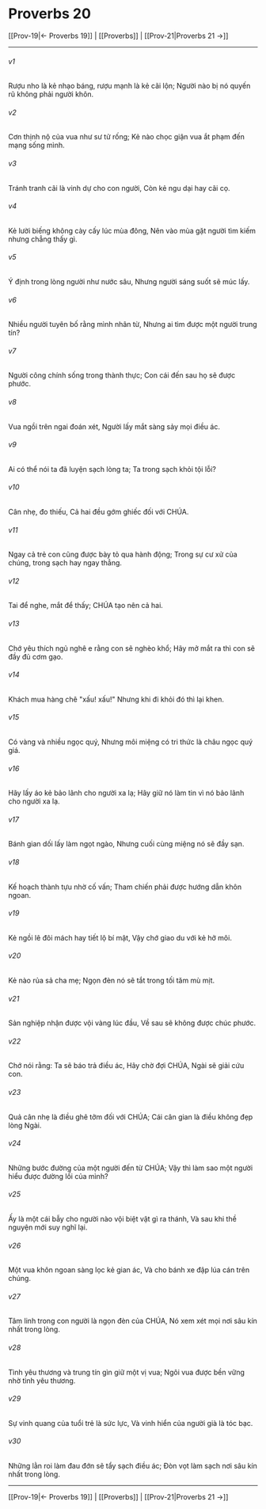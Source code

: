 # Proverbs 20

[[Prov-19|← Proverbs 19]] | [[Proverbs]] | [[Prov-21|Proverbs 21 →]]
***



###### v1 
Rượu nho là kẻ nhạo báng, rượu mạnh là kẻ cãi lộn; Người nào bị nó quyến rũ không phải người khôn. 

###### v2 
Cơn thịnh nộ của vua như sư tử rống; Kẻ nào chọc giận vua ắt phạm đến mạng sống mình. 

###### v3 
Tránh tranh cãi là vinh dự cho con người, Còn kẻ ngu dại hay cãi cọ. 

###### v4 
Kẻ lười biếng không cày cấy lúc mùa đông, Nên vào mùa gặt người tìm kiếm nhưng chẳng thấy gì. 

###### v5 
Ý định trong lòng người như nước sâu, Nhưng người sáng suốt sẽ múc lấy. 

###### v6 
Nhiều người tuyên bố rằng mình nhân từ, Nhưng ai tìm được một người trung tín? 

###### v7 
Người công chính sống trong thành thực; Con cái đến sau họ sẽ được phước. 

###### v8 
Vua ngồi trên ngai đoán xét, Người lấy mắt sàng sảy mọi điều ác. 

###### v9 
Ai có thể nói ta đã luyện sạch lòng ta; Ta trong sạch khỏi tội lỗi? 

###### v10 
Cân nhẹ, đo thiếu, Cả hai đều gớm ghiếc đối với CHÚA. 

###### v11 
Ngay cả trẻ con cũng được bày tỏ qua hành động; Trong sự cư xử của chúng, trong sạch hay ngay thẳng. 

###### v12 
Tai để nghe, mắt để thấy; CHÚA tạo nên cả hai. 

###### v13 
Chớ yêu thích ngủ nghê e rằng con sẽ nghèo khổ; Hãy mở mắt ra thì con sẽ đầy đủ cơm gạo. 

###### v14 
Khách mua hàng chê "xấu! xấu!" Nhưng khi đi khỏi đó thì lại khen. 

###### v15 
Có vàng và nhiều ngọc quý, Nhưng môi miệng có tri thức là châu ngọc quý giá. 

###### v16 
Hãy lấy áo kẻ bảo lãnh cho người xa lạ; Hãy giữ nó làm tin vì nó bảo lãnh cho người xa lạ. 

###### v17 
Bánh gian dối lấy làm ngọt ngào, Nhưng cuối cùng miệng nó sẽ đầy sạn. 

###### v18 
Kế hoạch thành tựu nhờ cố vấn; Tham chiến phải được hướng dẫn khôn ngoan. 

###### v19 
Kẻ ngồi lê đôi mách hay tiết lộ bí mật, Vậy chớ giao du với kẻ hở môi. 

###### v20 
Kẻ nào rủa sả cha mẹ; Ngọn đèn nó sẽ tắt trong tối tăm mù mịt. 

###### v21 
Sản nghiệp nhận được vội vàng lúc đầu, Về sau sẽ không được chúc phước. 

###### v22 
Chớ nói rằng: Ta sẽ báo trả điều ác, Hãy chờ đợi CHÚA, Ngài sẽ giải cứu con. 

###### v23 
Quả cân nhẹ là điều ghê tởm đối với CHÚA; Cái cân gian là điều không đẹp lòng Ngài. 

###### v24 
Những bước đường của một người đến từ CHÚA; Vậy thì làm sao một người hiểu được đường lối của mình? 

###### v25 
Ấy là một cái bẫy cho người nào vội biệt vật gì ra thánh, Và sau khi thề nguyện mới suy nghĩ lại. 

###### v26 
Một vua khôn ngoan sàng lọc kẻ gian ác, Và cho bánh xe đập lúa cán trên chúng. 

###### v27 
Tâm linh trong con người là ngọn đèn của CHÚA, Nó xem xét mọi nơi sâu kín nhất trong lòng. 

###### v28 
Tình yêu thương và trung tín gìn giữ một vị vua; Ngôi vua được bền vững nhờ tình yêu thương. 

###### v29 
Sự vinh quang của tuổi trẻ là sức lực, Và vinh hiển của người già là tóc bạc. 

###### v30 
Những lằn roi làm đau đớn sẽ tẩy sạch điều ác; Đòn vọt làm sạch nơi sâu kín nhất trong lòng.

***
[[Prov-19|← Proverbs 19]] | [[Proverbs]] | [[Prov-21|Proverbs 21 →]]
